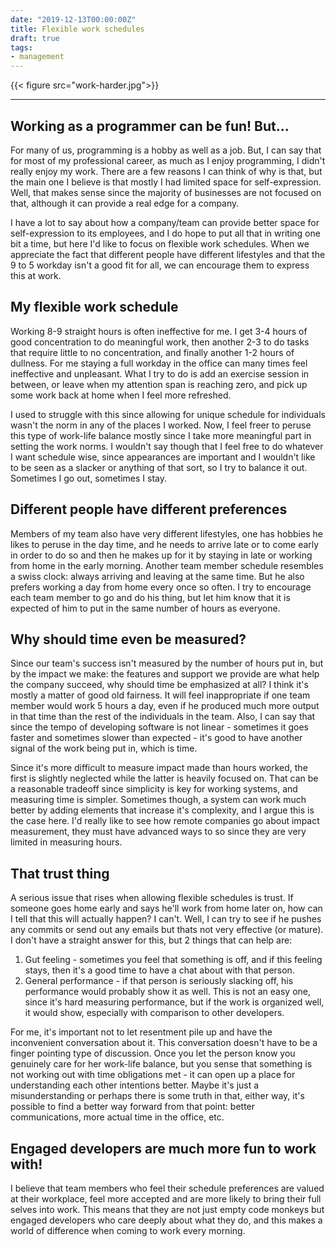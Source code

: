 ```yaml
---
date: "2019-12-13T00:00:00Z"
title: Flexible work schedules
draft: true
tags:
- management
---
```


{{< figure src="work-harder.jpg">}}

---

## Working as a programmer can be fun! But...

For many of us, programming is a hobby as well as a job. But, I can say that for most of my professional career, as much as I enjoy programming, I didn't really enjoy my work. There are a few reasons I can think of why is that, but the main one I believe is that mostly I had limited space for self-expression. Well, that makes sense since the majority of businesses are not focused on that, although it can provide a real edge for a company.

I have a lot to say about how a company/team can provide better space for self-expression to its employees, and I do hope to put all that in writing one bit a time, but here I'd like to focus on flexible work schedules. When we appreciate the fact that different people have different lifestyles and that the 9 to 5 workday isn't a good fit for all, we can encourage them to express this at work.

## My flexible work schedule

Working 8-9 straight hours is often ineffective for me. I get 3-4 hours of good concentration to do meaningful work, then another 2-3 to do tasks that require little to no concentration, and finally another 1-2 hours of dullness. For me staying a full workday in the office can many times feel ineffective and unpleasant. What I try to do is add an exercise session in between, or leave when my attention span is reaching zero, and pick up some work back at home when I feel more refreshed.

I used to struggle with this since allowing for unique schedule for individuals wasn't the norm in any of the places I worked. Now, I feel freer to peruse this type of work-life balance mostly since I take more meaningful part in setting the work norms. I wouldn't say though that I feel free to do whatever I want schedule wise, since appearances are important and I wouldn't like to be seen as a slacker or anything of that sort, so I try to balance it out. Sometimes I go out, sometimes I stay.

## Different people have different preferences

Members of my team also have very different lifestyles, one has hobbies he likes to peruse in the day time, and he needs to arrive late or to come early in order to do so and then he makes up for it by staying in late or working from home in the early morning. Another team member schedule resembles a swiss clock: always arriving and leaving at the same time. But he also prefers working a day from home every once so often. I try to encourage each team member to go and do his thing, but let him know that it is expected of him to put in the same number of hours as everyone.

## Why should time even be measured?

Since our team's success isn't measured by the number of hours put in, but by the impact we make: the features and support we provide are what help the company succeed, why should time be emphasized at all? I think it's mostly a matter of good old fairness. It will feel inappropriate if one team member would work 5 hours a day, even if he produced much more output in that time than the rest of the individuals in the team. Also, I can say that since the tempo of developing software is not linear - sometimes it goes faster and sometimes slower than expected - it's good to have another signal of the work being put in, which is time.

Since it's more difficult to measure impact made than hours worked, the first is slightly neglected while the latter is heavily focused on. That can be a reasonable tradeoff since simplicity is key for working systems, and measuring time is simpler. Sometimes though, a system can work much better by adding elements that increase it's complexity, and I argue this is the case here. I'd really like to see how remote companies go about impact measurement, they must have advanced ways to so since they are very limited in measuring hours.

## That trust thing

A serious issue that rises when allowing flexible schedules is trust. If someone goes home early and says he'll work from home later on, how can I tell that this will actually happen? I can't. Well, I can try to see if he pushes any commits or send out any emails but thats not very effective (or mature). I don't have a straight answer for this, but 2 things that can help are:

1. Gut feeling - sometimes you feel that something is off, and if this feeling stays, then it's a good time to have a chat about with that person.
2. General performance - if that person is seriously slacking off, his performance would probably show it as well. This is not an easy one, since it's hard measuring performance, but if the work is organized well, it would show, especially with comparison to other developers.

For me, it's important not to let resentment pile up and have the inconvenient conversation about it. This conversation doesn't have to be a finger pointing type of discussion. Once you let the person know you genuinely care for her work-life balance, but you sense that something is not working out with time obligations met - it can open up a place for understanding each other intentions better. Maybe it's just a misunderstanding or perhaps there is some truth in that, either way, it's possible to find a better way forward from that point: better communications, more actual time in the office, etc.

## Engaged developers are much more fun to work with!

I believe that team members who feel their schedule preferences are valued at their workplace, feel more accepted and are more likely to bring their full selves into work. This means that they are not just empty code monkeys but engaged developers who care deeply about what they do, and this makes a world of difference when coming to work every morning.
